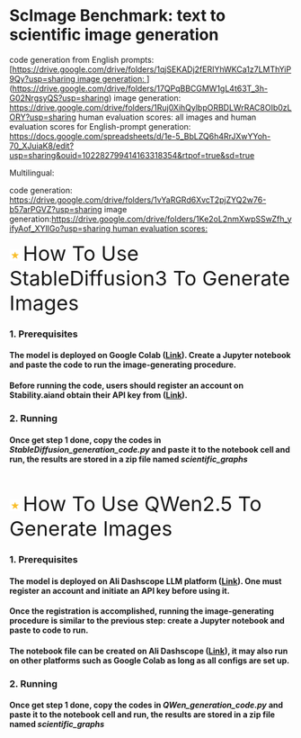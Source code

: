 # ScImage Benchmark: text to scientific image generation

code generation from English prompts: [[https://drive.google.com/drive/folders/1qjSEKADj2fERIYhWKCa1z7LMThYiP9Qy?usp=sharing
image generation: ](https://drive.google.com/drive/folders/17QPqBBCGMW1gL4t63T_3h-G02NrgsyQS?usp=sharing)](https://drive.google.com/drive/folders/17QPqBBCGMW1gL4t63T_3h-G02NrgsyQS?usp=sharing)
image generation: https://drive.google.com/drive/folders/1Ruj0XihQylbpORBDLWrRAC8OIb0zLORY?usp=sharing
human evaluation scores: 
all images and human evaluation scores for English-prompt generation: https://docs.google.com/spreadsheets/d/1e-5_BbLZQ6h4RrJXwYYoh-70_XJuiaK8/edit?usp=sharing&ouid=102282799414163318354&rtpof=true&sd=true

Multilingual: 

code generation: https://drive.google.com/drive/folders/1vYaRGRd6XvcT2pjZYQ2w76-b57arPGVZ?usp=sharing
image generation:[https://drive.google.com/drive/folders/1Ke2oL2nmXwpSSwZfh_yifyAof_XYlIGo?usp=sharing 
human evaluation scores:](https://drive.google.com/drive/folders/1Ke2oL2nmXwpSSwZfh_yifyAof_XYlIGo?usp=sharing)

<p align="left">
  <img src="Decorate_icons/star_icon.png" alt="star_logo_mini" width= "20" height="20"> 
  <span style="font-size: 36px;">How To Use StableDiffusion3 To Generate Images</span>
</p>

### 1. Prerequisites
#### The model is deployed on Google Colab ([Link](https://colab.research.google.com/)). Create a Jupyter notebook and paste the code to run the image-generating procedure. 
#### Before running the code, users should register an account on Stability.aiand obtain their API key from ([Link](https://platform.stability.ai/docs/api-reference#tag/Generate/paths/1v2beta1stable-image1generate1sd3/post)).
### 2. Running
#### Once get step 1 done, copy the codes in ***StableDiffusion_generation_code.py*** and paste it to the notebook cell and run, the results are stored in a zip file named ***scientific_graphs***

<br>
<p align="left">
  <img src="Decorate_icons/star_icon.png" alt="star_logo_mini" width= "20" height="20"> 
  <span style="font-size: 36px;">How To Use QWen2.5 To Generate Images</span>
</p>

### 1. Prerequisites
#### The model is deployed on Ali Dashscope LLM platform ([Link]("https://ram.console.aliyun.com/profile/access-keys?spm=5176.12818093_47.console-base_top-nav.dak.bf2616d0lkXuff")). One must register an account and initiate an API key before using it.
#### Once the registration is accomplished, running the image-generating procedure is similar to the previous step: create a Jupyter notebook and paste to code to run.
#### The notebook file can be created on Ali Dashscope ([Link](https://pai.console.aliyun.com/?regionId=cn-shanghai&spm=a2c4g.11186623.0.0.2009527fIl74xF&workspaceId=575413#/notebook/?pageNumber=1&pageSize=10&resourceId=ALL&sortBy=GmtCreateTime&order=DESC)), it may also run on other platforms such as Google Colab as long as all configs are set up.
### 2. Running
#### Once get step 1 done, copy the codes in ***QWen_generation_code.py*** and paste it to the notebook cell and run, the results are stored in a zip file named *scientific_graphs*
